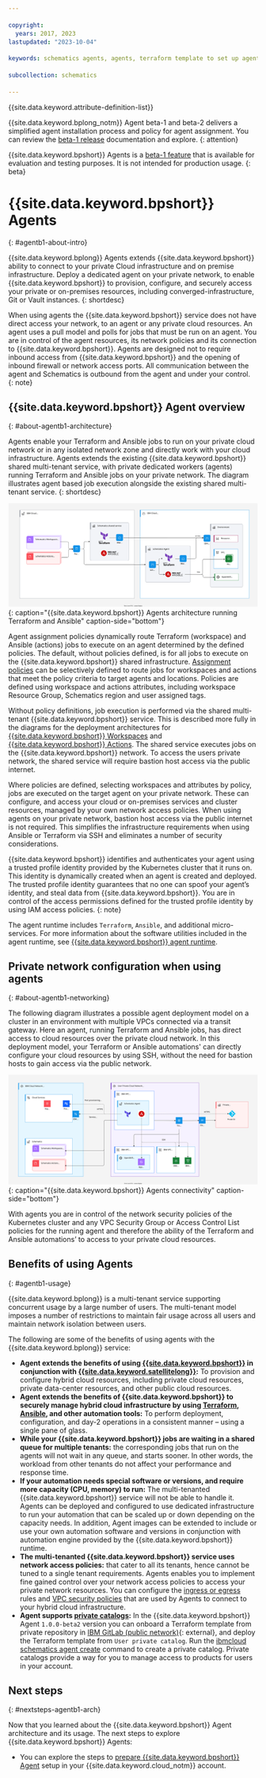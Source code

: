 ```yaml
---

copyright:
  years: 2017, 2023
lastupdated: "2023-10-04"

keywords: schematics agents, agents, terraform template to set up agents

subcollection: schematics

---
```


{{site.data.keyword.attribute-definition-list}}

{{site.data.keyword.bplong_notm}} Agent beta-1 and beta-2 delivers a simplified agent installation process and policy for agent assignment. You can review the [beta-1 release](/docs/schematics?topic=schematics-schematics-relnotes&interface=cli#schematics-mar2223) documentation and explore. 
{: attention}

{{site.data.keyword.bpshort}} Agents is a [beta-1 feature](/docs/schematics?topic=schematics-agent-beta1-limitations) that is available for evaluation and testing purposes. It is not intended for production usage.
{: beta}

# {{site.data.keyword.bpshort}} Agents
{: #agentb1-about-intro}

{{site.data.keyword.bplong}} Agents extends {{site.data.keyword.bpshort}} ability to connect to your private Cloud infrastructure and on premise infrastructure. Deploy a dedicated agent on your private network, to enable {{site.data.keyword.bpshort}} to provision, configure, and securely access your private or on-premises resources, including converged-infrastructure, Git or Vault instances. 
{: shortdesc}

When using agents the {{site.data.keyword.bpshort}} service does not have direct access your network, to an agent or any private cloud resources. An agent uses a pull model and polls for jobs that must be run on an agent. You are in control of the agent resources, its network policies and its connection to {{site.data.keyword.bpshort}}. Agents are designed not to require inbound access from {{site.data.keyword.bpshort}} and the opening of inbound firewall or network access ports. All communication between the agent and Schematics is outbound from the agent and under your control.    
{: note}

## {{site.data.keyword.bpshort}} Agent overview
{: #about-agentb1-architecture}

Agents enable your Terraform and Ansible jobs to run on your private cloud network or in any isolated network zone and directly work with your cloud infrastructure. Agents extends the existing {{site.data.keyword.bpshort}} shared multi-tenant service, with private dedicated workers (agents) running Terraform and Ansible jobs on your private network. The diagram illustrates agent based job execution alongside the existing shared multi-tenant service. 
{: shortdesc}

![{{site.data.keyword.bpshort}} Terraform and Ansible operations with agents](images/sc-agents-architecture2.svg){: caption="{{site.data.keyword.bpshort}} Agents architecture running Terraform and Ansible" caption-side="bottom"}

Agent assignment policies dynamically route Terraform (workspace) and Ansible (actions) jobs to execute on an agent determined by the defined policies. The default, without policies defined, is for all jobs to execute on the {{site.data.keyword.bpshort}} shared infrastructure. [Assignment policies](/docs/schematics?topic=schematics-policy-manage) can be selectively defined to route jobs for workspaces and actions that meet the policy criteria to target agents and locations. Policies are defined using workspace and actions attributes, including workspace Resource Group, Schematics region and user assigned tags.    

Without policy definitions, job execution is performed via the shared multi-tenant {{site.data.keyword.bpshort}} service.  This is described more fully in the diagrams for the deployment architectures for [{{site.data.keyword.bpshort}} Workspaces](/docs/schematics?topic=schematics-sc-workspaces) and [{{site.data.keyword.bpshort}} Actions](/docs/schematics?topic=schematics-sc-actions). The shared service executes jobs on the {{site.data.keyword.bpshort}} network. To access the users private network, the shared service will require bastion host access via the public internet.  

Where policies are defined, selecting workspaces and attributes by policy, jobs are executed on the target agent on your private network. These can configure, and access your cloud or on-premises services and cluster resources, managed by your own network access policies. When using agents on your private network, bastion host access via the public internet is not required. This simplifies the infrastructure requirements when using Ansible or Terraform via SSH and eliminates a number of security considerations. 

{{site.data.keyword.bpshort}} identifies and authenticates your agent using a trusted profile identity provided by the Kubernetes cluster that it runs on. This identity is dynamically created when an agent is created and deployed. The trusted profile identity guarantees that no one can spoof your agent’s identity, and steal data from {{site.data.keyword.bpshort}}. You are in control of the access permissions defined for the trusted profile identity by using IAM access policies.
{: note}

The agent runtime includes `Terraform`, `Ansible`, and additional micro-services. For more information about the software utilities included in the agent runtime, see [{{site.data.keyword.bpshort}} agent runtime](/docs/schematics?topic=schematics-sch-utilities).

## Private network configuration when using agents
{: #about-agentb1-networking}

The following diagram illustrates a possible agent deployment model on a cluster in an environment with multiple VPCs connected via a transit gateway. Here an agent, running Terraform and Ansible jobs, has direct access to cloud resources over the private cloud network. In this deployment model, your Terraform or Ansible automations' can directly configure your cloud resources by using SSH, without the need for bastion hosts to gain access via the public network.  

![{{site.data.keyword.bpshort}} Agents connectivity](images/sc-agents-network.svg){: caption="{{site.data.keyword.bpshort}} Agents connectivity" caption-side="bottom"}

With agents you are in control of the network security policies of the Kubernetes cluster and any VPC Security Group or Access Control List policies for the running agent and therefore the ability of the Terraform and Ansible automations’ to access to your private cloud resources.

## Benefits of using Agents
{: #agentb1-usage}

{{site.data.keyword.bplong}} is a multi-tenant service supporting concurrent usage by a large number of users. The multi-tenant model imposes a number of restrictions to maintain fair usage across all users and maintain network isolation between users.  

The following are some of the benefits of using agents with the {{site.data.keyword.bplong}} service:

- **Agent extends the benefits of using [{{site.data.keyword.bpshort}}](/docs/schematics?topic=schematics-learn-about-schematics) in conjunction with [{{site.data.keyword.satellitelong}}](/docs/satellite?topic=satellite-getting-started):** To provision and configure hybrid cloud resources, including private cloud resources, private data-center resources, and other public cloud resources.
- **Agent extends the benefits of {{site.data.keyword.bpshort}} to securely manage hybrid cloud infrastructure by using [Terraform](/docs/ibm-cloud-provider-for-terraform?topic=ibm-cloud-provider-for-terraform-about), [Ansible](/docs/schematics?topic=schematics-getting-started-ansible), and other automation tools:** To perform deployment, configuration, and day-2 operations in a consistent manner – using a single pane of glass.
- **While your {{site.data.keyword.bpshort}} jobs are waiting in a shared queue for multiple tenants:** the corresponding jobs that run on the agents will not wait in any queue, and starts sooner. In other words, the workload from other tenants do not affect your performance and response time.
- **If your automation needs special software or versions, and require more capacity (CPU, memory) to run:** The multi-tenanted {{site.data.keyword.bpshort}} service will not be able to handle it. Agents can be deployed and configured to use dedicated infrastructure to run your automation that can be scaled up or down depending on the capacity needs. In addition, Agent images can be extended to include or use your own automation software and versions in conjunction with automation engine provided by the {{site.data.keyword.bpshort}} runtime.
- **The multi-tenanted {{site.data.keyword.bpshort}} service uses network access policies:** that cater to all its tenants, hence cannot be tuned to a single tenant requirements. Agents enables you to implement fine gained control over your network access policies to access your private network resources. You can configure the [ingress or egress](/docs/containers?topic=containers-vpc-kube-policies) rules and [VPC security policies](/docs/vpc?topic=vpc-security-in-your-vpc&interface=ui) that are used by Agents to connect to your hybrid cloud infrastructure.
- **Agent supports [private catalogs](/docs/account?topic=account-restrict-by-user&interface=ui):** In the {{site.data.keyword.bpshort}} Agent `1.0.0-beta2` version you can onboard a Terraform template from private repository in [IBM GitLab (public network)](https://www.ibm.com/garage/method/practices/code/tool_gitlab/?_gl=1*pyjb9z*_ga*MTYzOTIwMTM2MC4xNjk2NDExMTgy*_ga_FYECCCS21D*MTY5NjQ0Mjg1Ni42LjEuMTY5NjQ0NzE0Ni4wLjAuMA..){: external}, and deploy the Terraform template from `User private catalog`. Run the [ibmcloud schematics agent create](/docs/schematics?topic=schematics-schematics-cli-reference&interface=cli#schematics-agent-create) command to create a private catalog. Private catalogs provide a way for you to manage access to products for users in your account.

## Next steps
{: #nextsteps-agentb1-arch}

Now that you learned about the {{site.data.keyword.bpshort}} Agent architecture and its usage. The next steps to explore {{site.data.keyword.bpshort}} Agents:
- You can explore the steps to [prepare {{site.data.keyword.bpshort}} Agent](/docs/schematics?topic=schematics-plan-agent-overview&interface=cli) setup in your {{site.data.keyword.cloud_notm}} account.
